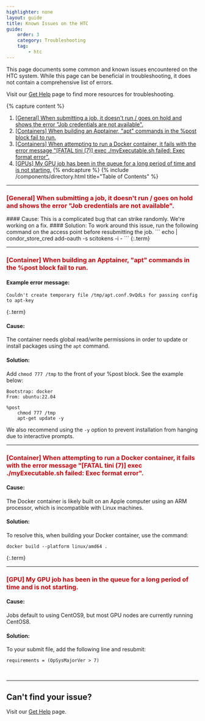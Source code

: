 ```yaml
---
highlighter: none
layout: guide
title: Known Issues on the HTC
guide:
    order: 3
    category: Troubleshooting
    tag:
        - htc
---
```


This page documents some common and known issues encountered on the HTC system. While this page can be beneficial in troubleshooting, it does not contain a comprehensive list of errors.

Visit our [Get Help](get-help) page to find more resources for troubleshooting.

{% capture content %}
1. [[General] When submitting a job, it doesn't run / goes on hold and shows the error "Job credentials are not available".](#general-when-submitting-a-job-it-doesnt-run-goes-on-hold-and-shows-the-error-job-credentials-are-not-available)
2. [[Containers] When building an Apptainer, "apt" commands in the %post block fail to run.](#containers-when-building-an-apptainer-apt-commands-in-the-post-block-fail-to-run)
3. [[Containers] When attempting to run a Docker container, it fails with the error message "[FATAL tini (7)] exec ./myExecutable.sh failed: Exec format error".](#containers-when-attempting-to-run-a-docker-container-it-fails-with-the-error-message-fatal-tini-7-exec-myexecutablesh-failed-exec-format-error)
4. [[GPUs] My GPU job has been in the queue for a long period of time and is not starting.](#gpus-my-gpu-job-has-been-in-the-queue-for-a-long-period-of-time-and-is-not-starting)
{% endcapture %}
{% include /components/directory.html title="Table of Contents" %}


<hr width="100%" size="2">

<h3 style="color:#c5050c">[General] When submitting a job, it doesn't run / goes on hold and shows the error "Job credentials are not available".</h3>
#### Cause:
This is a complicated bug that can strike randomly. We're working on a fix.
#### Solution:
To work around this issue, run the following command on the access point before resubmitting the job.
```
echo | condor_store_cred add-oauth -s scitokens -i -
```
{:.term}


<hr width="100%" size="2">

<h3 style="color:#c5050c">[Container] When building an Apptainer, "apt" commands in the %post block fail to run.</h3>

#### Example error message:
```
Couldn't create temporary file /tmp/apt.conf.9vQdLs for passing config to apt-key
```
{:.term}
#### Cause:
The container needs global read/write permissions in order to update or install packages using the `apt` command.
#### Solution:
Add `chmod 777 /tmp` to the front of your %post block. See the example below:
```
Bootstrap: docker
From: ubuntu:22.04

%post
    chmod 777 /tmp
    apt-get update -y
```
We also recommend using the `-y` option to prevent installation from hanging due to interactive prompts.


<hr width="100%" size="2">

<h3 style="color:#c5050c">[Container] When attempting to run a Docker container, it fails with the error message "[FATAL tini (7)] exec ./myExecutable.sh failed: Exec format error".</h3>

#### Cause:
The Docker container is likely built on an Apple computer using an ARM processor, which is incompatible with Linux machines.
#### Solution:
To resolve this, when building your Docker container, use the command:
```
docker build --platform linux/amd64 .
```
{:.term}

<hr width="100%" size="2">

<h3 style="color:#c5050c"> [GPU] My GPU job has been in the queue for a long period of time and is not starting. </h3>

#### Cause:
Jobs default to using CentOS9, but most GPU nodes are currently running CentOS8.
#### Solution:
To your submit file, add the following line and resubmit:
```
requirements = (OpSysMajorVer > 7)
```

<br>
<hr width="100%" size="2">

## Can't find your issue?
Visit our [Get Help](get-help) page.